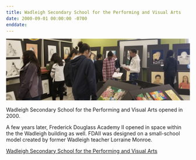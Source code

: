 ```yaml
---
title: Wadleigh Secondary School for the Performing and Visual Arts  
date: 2000-09-01 00:00:00 -0700
enddate: 
---
```



![Students at Wadleigh Secondary present a gallery of art work](https://github.com/harlemeducationhistoryproject/wadleigh/blob/main/assets/timeline_img/WadleighSecondary.png)


Wadleigh Secondary School for the Performing and Visual Arts opened in 2000.

A few years later, Frederick Douglass Academy II opened in space within the the Wadleigh building as well. FDAII was designed on a small-school model created by former Wadleigh teacher Lorraine Monroe.

[Wadleigh Secondary School for the Performing and Visual Arts](www.wadleigharts.org)

